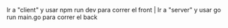 
Ir a "client" y usar npm run dev para correr el front | Ir a "server" y usar go run main.go para correr el back
